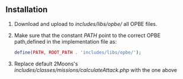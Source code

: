 ## Installation

1. Download and upload to *includes/libs/opbe/* all OPBE files.
2. Make sure that the constant *PATH* point to the correct OPBE path,defined in the implementation file as:
    
    ```php
    define(PATH, ROOT_PATH . 'includes/libs/opbe/');
    ```
3. Replace default 2Moons's *includes/classes/missions/calculateAttack.php* with the one above 
